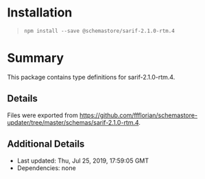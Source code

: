 # Installation
> `npm install --save @schemastore/sarif-2.1.0-rtm.4`

# Summary
This package contains type definitions for sarif-2.1.0-rtm.4.

## Details
Files were exported from https://github.com/ffflorian/schemastore-updater/tree/master/schemas/sarif-2.1.0-rtm.4.

## Additional Details
* Last updated: Thu, Jul 25, 2019, 17:59:05 GMT
* Dependencies: none
